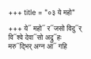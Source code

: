 +++
title = "०३ ये महो"

+++
ये᳓ महो᳓ र᳓जसो विदु᳓र्  
वि᳓श्वे देवा᳓सो अद्रु᳓हः  
मरु᳓द्भिर् अग्न आ᳓ गहि